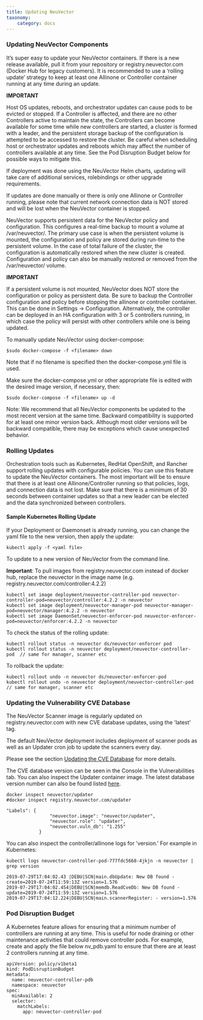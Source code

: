 ```yaml
---
title: Updating NeuVector
taxonomy:
    category: docs
---
```


### Updating NeuVector Components

It’s super easy to update your NeuVector containers. If there is a new release available, pull it from your repository or registry.neuvector.com (Docker Hub for legacy customers). It is recommended to use a ‘rolling update’ strategy to keep at least one Allinone or Controller container running at any time during an update. 

**IMPORTANT**

Host OS updates, reboots, and orchestrator updates can cause pods to be evicted or stopped. If a Controller is affected, and there are no other Controllers active to maintain the state, the Controllers can become available for some time while new controllers are started, a cluster is formed with a leader, and the persistent storage backup of the configuration is attempted to be accessed to restore the cluster. Be careful when scheduling host or orchestrator updates and reboots which may affect the number of controllers available at any time. See the Pod Disruption Budget below for possible ways to mitigate this.

If deployment was done using the NeuVector Helm charts, updating will take care of additional services, rolebindings or other upgrade requirements.

If updates are done manually or there is only one Allinone or Controller running, please note that current network connection data is NOT stored and will be lost when the NeuVector container is stopped.

NeuVector supports persistent data for the NeuVector policy and configuration. This configures a real-time backup to mount a volume at /var/neuvector/. The primary use case is when the persistent volume is mounted, the configuration and policy are stored during run-time to the persistent volume. In the case of total failure of the cluster, the configuration is automatically restored when the new cluster is created. Configuration and policy can also be manually restored or removed from the /var/neuvector/ volume.

**IMPORTANT** 

If a persistent volume is not mounted, NeuVector does NOT store the configuration or policy as persistent data. Be sure to backup the Controller configuration and policy before stopping the allinone or controller container. This can be done in Settings -> Configuration. Alternatively, the controller can be deployed in an HA configuration with 3 or 5 controllers running, in which case the policy will persist with other controllers while one is being updated.

To manually update NeuVector using docker-compose:

```
$sudo docker-compose -f <filename> down
```
Note that if no filename is specified then the docker-compose.yml file is used.

Make sure the docker-compose.yml or other appropriate file is edited with the desired image version, if necessary, then:
```
$sudo docker-compose -f <filename> up -d
```

Note: We recommend that all NeuVector components be updated to the most recent version at the same time. Backward compatibility is supported for at least one minor version back. Although most older versions will be backward compatible, there may be exceptions which cause unexpected behavior.

### Rolling Updates

Orchestration tools such as Kubernetes, RedHat OpenShift, and Rancher support rolling updates with configurable policies. You can use this feature to update the NeuVector containers. The most important will be to ensure that there is at least one Allinone/Controller running so that policies, logs, and connection data is not lost. Make sure that there is a minimum of 30 seconds between container updates so that a new leader can be elected and the data synchronized between controllers.

#### Sample Kubernetes Rolling Update 

If your Deployment or Daemonset is already running, you can change the yaml file to the new version, then apply the update:
```
kubectl apply -f <yaml file>
```

To update to a new version of NeuVector from the command line.

<strong>Important</strong>: To pull images from registry.neuvector.com instead of docker hub, replace the neuvector in the image name (e.g. registry.neuvector.com/controller:4.2.2)
```
kubectl set image deployment/neuvector-controller-pod neuvector-controller-pod=neuvector/controller:4.2.2 -n neuvector
kubectl set image deployment/neuvector-manager-pod neuvector-manager-pod=neuvector/manager:4.2.2 -n neuvector
kubectl set image DaemonSet/neuvector-enforcer-pod neuvector-enforcer-pod=neuvector/enforcer:4.2.2 -n neuvector
```

To check the status of the rolling update:
```
kubectl rollout status -n neuvector ds/neuvector-enforcer pod
kubectl rollout status -n neuvector deployment/neuvector-controller-pod  // same for manager, scanner etc
```

To rollback the update:
```
kubectl rollout undo -n neuvector ds/neuvector-enforcer-pod
kubectl rollout undo -n neuvector deployment/neuvector-controller-pod   // same for manager, scanner etc
```

### Updating the Vulnerability CVE Database
The NeuVector Scanner image is regularly updated on registry.neuvector.com with new CVE database updates, using the 'latest' tag.

The default NeuVector deployment includes deployment of scanner pods as well as an Updater cron job to update the scanners every day.

Please see the section [Updating the CVE Database](/scanning/updating) for more details.

The CVE database version can be seen in the Console in the Vulnerabilities tab. You can also inspect the Updater container image. The latest database version number can also be found listed [here](https://raw.githubusercontent.com/neuvector/manifests/main/versions/scanner).

```
docker inspect neuvector/updater
#docker inspect registry.neuvector.com/updater
```

```
"Labels": {
                "neuvector.image": "neuvector/updater",
                "neuvector.role": "updater",
                "neuvector.vuln_db": "1.255"
            }
```

You can also inspect the controller/allinone logs for 'version.' For example in Kubernetes:
```
kubectl logs neuvector-controller-pod-777fdc5668-4jkjn -n neuvector | grep version
```

```
2019-07-29T17:04:02.43 |DEBU|SCN|main.dbUpdate: New DB found - create=2019-07-24T11:59:13Z version=1.576
2019-07-29T17:04:02.454|DEBU|SCN|memdb.ReadCveDb: New DB found - update=2019-07-24T11:59:13Z version=1.576
2019-07-29T17:04:12.224|DEBU|SCN|main.scannerRegister: - version=1.576
```

### Pod Disruption Budget

A Kubernetes feature allows for ensuring that a minimum number of controllers are running at any time. This is useful for node draining or other maintenance activities that could remove controller pods. For example, create and apply the file below nv_pdb.yaml to ensure that there are at least 2 controllers running at any time.

```
apiVersion: policy/v1beta1
kind: PodDisruptionBudget
metadata:
  name: neuvector-controller-pdb
  namespace: neuvector
spec:
  minAvailable: 2
  selector:
    matchLabels:
      app: neuvector-controller-pod
```